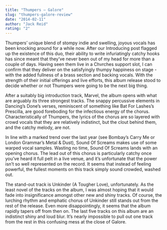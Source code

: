 ```yaml
---
title: "Thumpers – Galore"
slug: "thumpers-galore-review"
date: "2014-02-11"
author: "Jack Reid"
rating: "2"
---
```


Thumpers’ unique blend of stompy indie and swelling, joyous vocals has been knocking around for a while now. After our Introducing post flagged up the existence of this duo, their ability to write infuriatingly catchy hooks has since meant that they’ve never been out of my head for more than a couple of days. Having seen them live in a Chvrches support slot, I can confirm that they deliver on the satisfyingly thumpy happiness on stage - with the added fullness of a brass section and backing vocals. With the strength of their initial offerings and live efforts, this album release stood to decide whether or not Thumpers were going to be the next big thing.

After a suitably big introduction track, Marvel, the album opens with what are arguably its three strongest tracks. The snappy percussive elements in Dancing’s Done’s verses, reminiscent of something like Bat For Lashes’s Prescilla, are good foreboding for the infectious energy of the chorus. Characteristically of Thumpers, the lyrics of the chorus are so layered with crowd vocals that they are relatively indistinct, but the clout behind them, and the catchy melody, are not.

In line with a marked trend over the last year (see Bombay’s Carry Me or London Grammar’s Metal & Dust), Sound Of Screams makes use of some warped vocal samples. Wasting no time, Sound Of Screams lands with an opening chorus. The lead out of this chorus is particularly catchy once you’ve heard it full pelt in a live venue, and it’s unfortunate that the power isn’t so well represented on the record. It seems that instead of feeling powerful, the fullest moments on this track simply sound crowded, washed out.

The stand-out track is Unkinder (A Tougher Love), unfortunately. As the least novel of the tracks on the album, I was almost hoping that it would fade into insignificance amongst other new and shiny tracks. Of course, the lurching rhythm and emphatic chorus of Unkinder still stands out from the rest of the release. Even more disappointingly, it seems that the album rapidly tapers off from then on. The last five tracks on this album are an indistinct shiny and loud blur. It’s nearly impossible to pull out one track from the rest in this confusing mess at the close of Galore.
